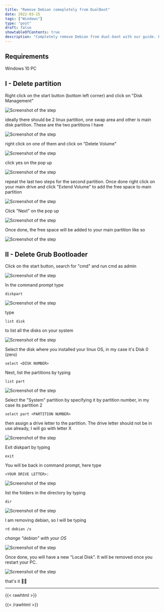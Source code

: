 ```yaml
---
title: "Remove Debian comepletely from DualBoot"
date: 2022-03-15
tags: ["Windows"]
type: "post"
draft: false
showtableOfContents: true
description: "Completely remove Debian from dual-boot with our guide. Follow our step-by-step instructions to safely uninstall Debian and reclaim your hard drive space"
---
```


## Requirements
Windows 10 PC


## I - Delete partition
Right click on the start button (bottom left corner) and click on "Disk Management"

![Screenshot of the step](/images/guides/remove-dualboot/2022.png)

ideally there should be 2 linux partition, one swap area and other is main disk partition. These are the two partitions I have

![Screenshot of the step](/images/guides/remove-dualboot/2022_1.png)

right click on one of them and click on "Delete Volume"

![Screenshot of the step](/images/guides/remove-dualboot/2022_2.png)

click yes on the pop up

![Screenshot of the step](/images/guides/remove-dualboot/2022_3.png)

repeat the last two steps for the second partition. Once done right click on your main drive and click "Extend Volume" to add the free space to main partition

![Screenshot of the step](/images/guides/remove-dualboot/2022_4.png)

Click "Next" on the pop up

![Screenshot of the step](/images/guides/remove-dualboot/2022_5.png)

Once done, the free space will be added to your main partition like so

![Screenshot of the step](/images/guides/remove-dualboot/2022_6.png)

## II - Delete Grub Bootloader
Click on the start button, search for "cmd" and run cmd as admin

![Screenshot of the step](/images/guides/remove-dualboot/2022_7.png)

In the command prompt type
```
diskpart
```
![Screenshot of the step](/images/guides/remove-dualboot/2022_8.png)

type
```
list disk
```
to list all the disks on your system

![Screenshot of the step](/images/guides/remove-dualboot/2022_9.png)

Select the disk where you installed your linux OS, in my case it's Disk 0 (zero)

```
select <DISK NUMBER>
```
Next, list the partitions by typing 
```
list part
```

![Screenshot of the step](/images/guides/remove-dualboot/2022_10.png)

Select the "System" partition by specifying it by partition number, in my case its partition 2

```
select part <PARTITION NUMBER>
```

then assign a drive letter to the partition. The drive letter should not be in use already, I will go with letter X

![Screenshot of the step](/images/guides/remove-dualboot/2022_11.png)

Exit diskpart by typing
```
exit
```
You will be back in command prompt, here type 
```
<YOUR DRIVE LETTER>:
```

![Screenshot of the step](/images/guides/remove-dualboot/2022_12.png)

list the folders in the directory by typing 
```
dir
```

![Screenshot of the step](/images/guides/remove-dualboot/2022_13.png)

I am removing debian, so I will be typing 
```
rd debian /s
```
*change "debian" with your OS*

![Screenshot of the step](/images/guides/remove-dualboot/2022_14.png)

Once done, you will have a new "Local Disk". It will be removed once you restart your PC. 

![Screenshot of the step](/images/guides/remove-dualboot/2022_15.png)

that's it ✌🏽

-------------------------------------------------------------
{{< rawhtml >}} 
 
{{< /rawhtml >}}